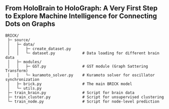 ## From HoloBrain to HoloGraph: A Very First Step to Explore Machine Intelligence for Connecting Dots on Graphs

```plaintext
BRICK/
 ├─ source/
 │   ├─ data/
 │   │   ├─ create_dataset.py    
 │   │   └─ dataset.py            # Data loading for different brain data
 │   ├─ modules/
 │   │   ├─ GST.py                # GST module (Graph Sattering Transform)
 │   │   └─ kuramoto_solver.py    # Kuramoto solver for oscillator synchronization
 │   ├─ brick.py                  # The main BRICK model
 │   └─ utils.py                  
 ├─ train_brain.py                # Script for brain data
 ├─ train_cluster.py              # Script for unsupervised clustering
 └─ train_node.py                 # Script for node-level prediction
